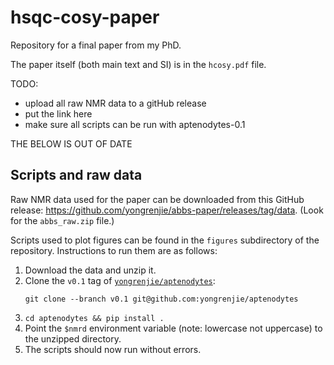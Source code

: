 # hsqc-cosy-paper

Repository for a final paper from my PhD.

The paper itself (both main text and SI) is in the `hcosy.pdf` file.

TODO:

- upload all raw NMR data to a gitHub release
- put the link here
- make sure all scripts can be run with aptenodytes-0.1

THE BELOW IS OUT OF DATE

## Scripts and raw data

Raw NMR data used for the paper can be downloaded from this GitHub release: https://github.com/yongrenjie/abbs-paper/releases/tag/data.
(Look for the `abbs_raw.zip` file.)

Scripts used to plot figures can be found in the `figures` subdirectory of the repository.
Instructions to run them are as follows:

1. Download the data and unzip it.
2. Clone the `v0.1` tag of [`yongrenjie/aptenodytes`](https://github.com/yongrenjie/aptenodytes):
   ```
   git clone --branch v0.1 git@github.com:yongrenjie/aptenodytes
   ```
3. `cd aptenodytes && pip install .`
4. Point the `$nmrd` environment variable (note: lowercase not uppercase) to the unzipped directory.
5. The scripts should now run without errors.
